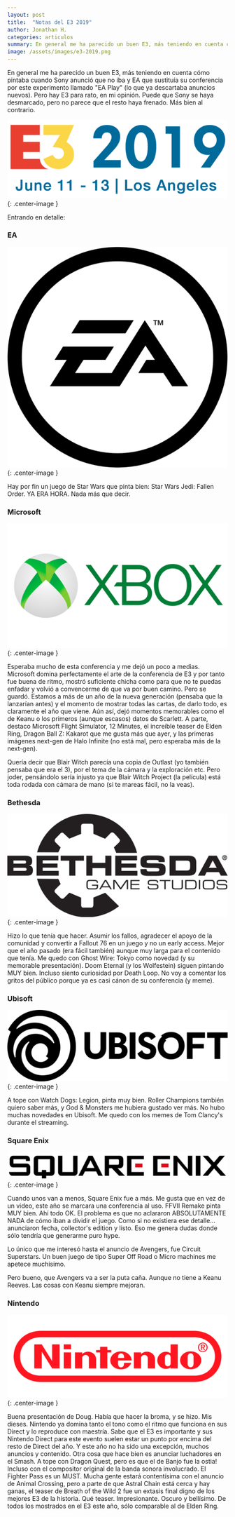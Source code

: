 ```yaml
---
layout: post
title:  "Notas del E3 2019"
author: Jonathan H.
categories: articulos
summary: En general me ha parecido un buen E3, más teniendo en cuenta cómo pintaba cuando Sony anunció que no iba y EA que sustituía su conferencia por este experimento llamado "EA Play" (lo que ya descartaba anuncios nuevos). Pero hay E3 para rato, en mi opinión. Puede que Sony se haya desmarcado, pero no parece que el resto haya frenado. Más bien al contrario.
image: /assets/images/e3-2019.png
---
```


En general me ha parecido un buen E3, más teniendo en cuenta cómo pintaba cuando Sony anunció que no iba y EA que sustituía su conferencia por este experimento llamado "EA Play" (lo que ya descartaba anuncios nuevos). Pero hay E3 para rato, en mi opinión. Puede que Sony se haya desmarcado, pero no parece que el resto haya frenado. Más bien al contrario.

![E3 2019](/assets/images/e3-2019.png){: .center-image }

Entrando en detalle:
<!--more-->

### EA

![EA](/assets/images/logos/ea1.png){: .center-image }

Hay por fin un juego de Star Wars que pinta bien: Star Wars Jedi: Fallen Order. YA ERA HORA. Nada más que decir.

### Microsoft

![Xbox](/assets/images/logos/xbox1.png){: .center-image }

Esperaba mucho de esta conferencia y me dejó un poco a medias. Microsoft domina perfectamente el arte de la conferencia de E3 y por tanto fue buena de ritmo, mostró suficiente chicha como para que no te puedas enfadar y volvió a convencerme de que va por buen camino. Pero se guardó. Estamos a más de un año de la nueva generación (pensaba que la lanzarían antes) y el momento de mostrar todas las cartas, de darlo todo, es claramente el año que viene. Aún así, dejó momentos memorables como el de Keanu o los primeros (aunque escasos) datos de Scarlett. A parte, destaco Microsoft Flight Simulator, 12 Minutes, el increíble teaser de Elden Ring, Dragon Ball Z: Kakarot que me gusta más que ayer, y las primeras imágenes next-gen de Halo Infinite (no está mal, pero esperaba más de la next-gen).

Quería decir que Blair Witch parecía una copia de Outlast (yo también pensaba que era el 3), por el tema de la cámara y la exploración etc. Pero joder, pensándolo sería injusto ya que Blair Witch Project (la película) está toda rodada con cámara de mano (si te mareas fácil, no la veas).


### Bethesda

![Bethesda](/assets/images/logos/bethesda1.png){: .center-image }

Hizo lo que tenía que hacer. Asumir los fallos, agradecer el apoyo de la comunidad y convertir a Fallout 76 en un juego y no un early access. Mejor que el año pasado (era fácil también) aunque muy larga para el contenido que tenía. Me quedo con Ghost Wire: Tokyo como novedad (y su memorable presentación). Doom Eternal (y los Wolfestein) siguen pintando MUY bien. Incluso siento curiosidad por Death Loop. No voy a comentar los gritos del público porque ya es casi cánon de su conferencia (y meme).

### Ubisoft

![Ubisoft](/assets/images/logos/ubisoft1.png){: .center-image }

A tope con Watch Dogs: Legion, pinta muy bien. Roller Champions también quiero saber más, y God & Monsters me hubiera gustado ver más. No hubo muchas novedades en Ubisoft. Me quedo con los memes de Tom Clancy's durante el streaming.

### Square Enix

![Square Enix](/assets/images/logos/square-enix1.png){: .center-image }

Cuando unos van a menos, Square Enix fue a más. Me gusta que en vez de un video, este año se marcara una conferencia al uso. FFVII Remake pinta MUY bien. Ahí todo OK. El problema es que no aclararon ABSOLUTAMENTE NADA de cómo iban a dividir el juego. Como si no existiera ese detalle... anunciaron fecha, collector's edition y listo. Eso me genera dudas donde sólo tendría que generarme puro hype.

Lo único que me interesó hasta el anuncio de Avengers, fue Circuit Superstars. Un buen juego de tipo Super Off Road o Micro machines me apetece muchísimo.

Pero bueno, que Avengers va a ser la puta caña. Aunque no tiene a Keanu Reeves. Las cosas con Keanu siempre mejoran.

### Nintendo

![Nintendo](/assets/images/logos/nintendo1.png){: .center-image }

Buena presentación de Doug. Había que hacer la broma, y se hizo. Mis dieses. Nintendo ya domina tanto el tono como el ritmo que funciona en sus Direct y lo reproduce con maestría. Sabe que el E3 es importante y sus Nintendo Direct para este evento suelen estar un punto por encima del resto de Direct del año. Y este año no ha sido una excepción, muchos anuncios y contenido.
Otra cosa que hace bien es anunciar luchadores en el Smash. A tope con Dragon Quest, pero es que el de Banjo fue la ostia! Incluso con el compositor original de la banda sonora involucrado. El Fighter Pass es un MUST.
Mucha gente estará contentísima con el anuncio de Animal Crossing, pero a parte de que Astral Chain está cerca y hay ganas, el teaser de Breath of the Wild 2 fue un extasis final digno de los mejores E3 de la historia. Qué teaser. Impresionante. Oscuro y bellísimo. De todos los mostrados en el E3 este año, sólo comparable al de Elden Ring.
